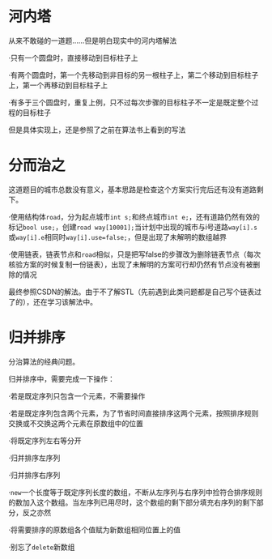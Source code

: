 # 河内塔

从来不敢碰的一道题……但是明白现实中的河内塔解法

·只有一个圆盘时，直接移动到目标柱子上

·有两个圆盘时，第一个先移动到非目标的另一根柱子上，第二个移动到目标柱子上，第一个再移动到目标柱子上

·有多于三个圆盘时，重复上例，只不过每次步骤的目标柱子不一定是既定整个过程的目标柱子

但是具体实现上，还是参照了之前在算法书上看到的写法

# 分而治之

这道题目的城市总数没有意义，基本思路是检查这个方案实行完后还有没有道路剩下。

·使用结构体`road`，分为起点城市`int s;`和终点城市`int e;`，还有道路仍然有效的标记`bool use;`，创建`road way[10001];`当计划中出现的城市与i号道路`way[i].s`或`way[i].e`相同时`way[i].use=false;`，但是出现了未解明的数组越界

·使用链表，链表节点和`road`相似，只是把写false的步骤改为删除链表节点（每次核验方案的时候复制一份链表），出现了未解明的方案可行却仍然有节点没有被删除的情况

最终参照CSDN的解法。由于不了解STL（先前遇到此类问题都是自己写个链表过了的），还在学习该解法中。

# 归并排序

分治算法的经典问题。

归并排序中，需要完成一下操作：

·若是既定序列只包含一个元素，不需要操作

·若是既定序列包含两个元素，为了节省时间直接排序这两个元素，按照排序规则交换或不交换这两个元素在原数组中的位置

·将既定序列左右等分开

·归并排序左序列

·归并排序右序列

·`new`一个长度等于既定序列长度的数组，不断从左序列与右序列中捡符合排序规则的数加入这个数组。当左序列已用尽时，这个数组的剩下部分填充右序列的剩下部分，反之亦然

·将需要排序的原数组各个值赋为新数组相同位置上的值

·别忘了`delete`新数组